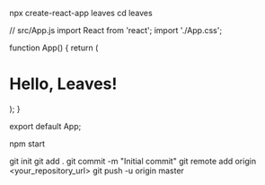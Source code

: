 npx create-react-app leaves
cd leaves

// src/App.js
import React from 'react';
import './App.css';

function App() {
  return (
    <div className="App">
      <h1>Hello, Leaves!</h1>
    </div>
  );
}

export default App;

npm start

git init
git add .
git commit -m "Initial commit"
git remote add origin <your_repository_url>
git push -u origin master

